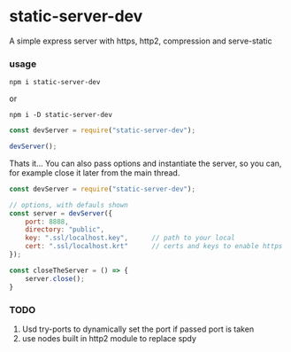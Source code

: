 # static-server-dev
A simple express server with https, http2, compression and serve-static

### usage

`npm i static-server-dev`

or 

`npm i -D static-server-dev`


```js
const devServer = require("static-server-dev");

devServer();
```

Thats it... You can also pass options and instantiate the server, so you can, for example close it later from the main thread.

```js
const devServer = require("static-server-dev");

// options, with defauls shown
const server = devServer({
	port: 8888,
	directory: "public",
	key: ".ssl/localhost.key",		// path to your local
	cert: ".ssl/localhost.krt"		// certs and keys to enable https
});

const closeTheServer = () => {
	server.close();
}
```

### TODO

1. Usd try-ports to dynamically set the port if passed port is taken
2. use nodes built in http2 module to replace spdy